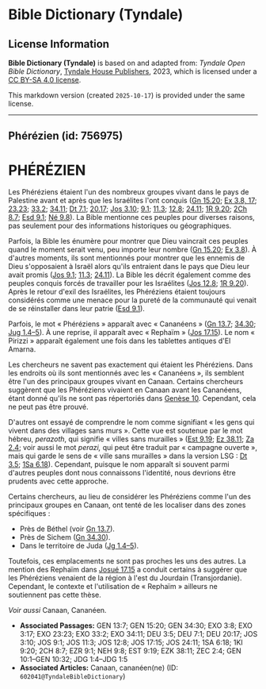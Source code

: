 # Bible Dictionary (Tyndale)

## License Information

**Bible Dictionary (Tyndale)** is based on and adapted from: _Tyndale Open Bible Dictionary_, [Tyndale House Publishers](https://tyndaleopenresources.com/), 2023, which is licensed under a [CC BY-SA 4.0 license](https://creativecommons.org/licenses/by-sa/4.0/legalcode.en).

This markdown version (created `2025-10-17`) is provided under the same license.



--------------------------------

## Phérézien (id: 756975)

PHÉRÉZIEN
=========

Les Phéréziens étaient l'un des nombreux groupes vivant dans le pays de Palestine avant et après que les Israélites l'ont conquis ([Gn 15\.20](https://ref.ly/Gen15:20); [Ex 3\.8, 17](https://ref.ly/Exod3:8,Exod3:17); [23\.23](https://ref.ly/Exod23:23); [33\.2](https://ref.ly/Exod33:2); [34\.11](https://ref.ly/Exod34:11); [Dt 7\.1](https://ref.ly/Deut7:1); [20\.17](https://ref.ly/Deut20:17); [Jos 3\.10](https://ref.ly/Josh3:10); [9\.1](https://ref.ly/Josh9:1); [11\.3](https://ref.ly/Josh11:3); [12\.8](https://ref.ly/Josh12:8); [24\.11](https://ref.ly/Josh24:11); [1R 9\.20](https://ref.ly/1Kgs9:20); [2Ch 8\.7](https://ref.ly/2Chr8:7); [Esd 9\.1](https://ref.ly/Ezra9:1); [Né 9\.8](https://ref.ly/Neh9:8)). La Bible mentionne ces peuples pour diverses raisons, pas seulement pour des informations historiques ou géographiques.

Parfois, la Bible les énumère pour montrer que Dieu vaincrait ces peuples quand le moment serait venu, peu importe leur nombre ([Gn 15\.20](https://ref.ly/Gen15:20); [Ex 3\.8](https://ref.ly/Exod3:8)). À d'autres moments, ils sont mentionnés pour montrer que les ennemis de Dieu s'opposaient à Israël alors qu'ils entraient dans le pays que Dieu leur avait promis ([Jos 9\.1](https://ref.ly/Josh9:1); [11\.3](https://ref.ly/Josh11:3); [24\.11](https://ref.ly/Josh24:11)). La Bible les décrit également comme des peuples conquis forcés de travailler pour les Israélites ([Jos 12\.8](https://ref.ly/Josh12:8); [1R 9\.20](https://ref.ly/1Kgs9:20)). Après le retour d'exil des Israélites, les Phéréziens étaient toujours considérés comme une menace pour la pureté de la communauté qui venait de se réinstaller dans leur patrie ([Esd 9\.1](https://ref.ly/Ezra9:1)).

Parfois, le mot « Phéréziens » apparaît avec « Cananéens » ([Gn 13\.7](https://ref.ly/Gen13:7); [34\.30](https://ref.ly/Gen34:30); [Jug 1\.4–5](https://ref.ly/Judg1:4-Judg1:5)). À une reprise, il apparaît avec « Rephaïm » ([Jos 17\.15](https://ref.ly/Josh17:15)). Le nom « Pirizzi » apparaît également une fois dans les tablettes antiques d'El Amarna.

Les chercheurs ne savent pas exactement qui étaient les Phéréziens. Dans les endroits où ils sont mentionnés avec les « Cananéens », ils semblent être l'un des principaux groupes vivant en Canaan. Certains chercheurs suggèrent que les Phéréziens vivaient en Canaan avant les Cananéens, étant donné qu'ils ne sont pas répertoriés dans [Genèse 10](https://ref.ly/Gen10:1-Gen10:32). Cependant, cela ne peut pas être prouvé.

D'autres ont essayé de comprendre le nom comme signifiant « les gens qui vivent dans des villages sans murs ». Cette vue est soutenue par le mot hébreu, *perazoth*, qui signifie « villes sans murailles » ([Est 9\.19](https://ref.ly/Esth9:19); [Ez 38\.11](https://ref.ly/Ezek38:11); [Za 2\.4](https://ref.ly/Zech2:4); voir aussi le mot *perazi,* qui peut être traduit par « campagne ouverte », mais qui garde le sens de « ville sans murailles » dans la version LSG : [Dt 3\.5](https://ref.ly/Deut3:5); [1Sa 6\.18](https://ref.ly/1Sam6:18)). Cependant, puisque le nom apparaît si souvent parmi d'autres peuples dont nous connaissons l'identité, nous devrions être prudents avec cette approche.

Certains chercheurs, au lieu de considérer les Phéréziens comme l'un des principaux groupes en Canaan, ont tenté de les localiser dans des zones spécifiques :

* Près de Béthel (voir [Gn 13\.7](https://ref.ly/Gen13:7)).
* Près de Sichem ([Gn 34\.30](https://ref.ly/Gen34:30)).
* Dans le territoire de Juda ([Jg 1\.4–5](https://ref.ly/Judg1:4-Judg1:5)).

Toutefois, ces emplacements ne sont pas proches les uns des autres. La mention des Rephaïm dans [Josué 17\.15](https://ref.ly/Josh17:15) a conduit certains à suggérer que les Phéréziens venaient de la région à l'est du Jourdain (Transjordanie). Cependant, le contexte et l'utilisation de « Rephaïm » ailleurs ne soutiennent pas cette thèse.

*Voir aussi* Canaan, Cananéen.

* **Associated Passages:** GEN 13:7; GEN 15:20; GEN 34:30; EXO 3:8; EXO 3:17; EXO 23:23; EXO 33:2; EXO 34:11; DEU 3:5; DEU 7:1; DEU 20:17; JOS 3:10; JOS 9:1; JOS 11:3; JOS 12:8; JOS 17:15; JOS 24:11; 1SA 6:18; 1KI 9:20; 2CH 8:7; EZR 9:1; NEH 9:8; EST 9:19; EZK 38:11; ZEC 2:4; GEN 10:1–GEN 10:32; JDG 1:4–JDG 1:5
* **Associated Articles:** Canaan, cananéen(ne) (ID: `602041@TyndaleBibleDictionary`)

